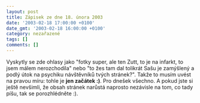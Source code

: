 ```yaml
---
layout: post
title: Zápisek ze dne 18. února 2003
date: '2003-02-18 17:00:00 +0100'
date_gmt: '2003-02-18 16:00:00 +0100'
category: nezařazené
tags: []
comments: []
---
```

<p>Vyskytly se zde ohlasy jako &quot;fotky super,
ale ten Zutt, to je na infarkt, to jsem málem nerozchodila&quot; nebo &quot;to žes tam
dal tolikrát Sašu je zamýšlený a podlý útok na psychiku návštěvníků tvých
stránek?&quot;. Takže to musím uvést na pravou míru: tohle je <span style="font-weight:bold">jen začátek :)</span>.
 Pro dnešek všechno. A pokud jste si
ještě nevšimli, že obsah stránek narůstá naprosto nezávisle na tom, co tady
píšu, tak se porozhlédněte :).</p>
